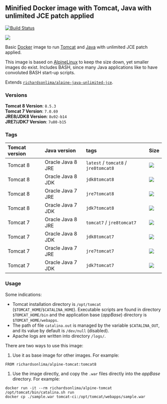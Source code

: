 ## Minified Docker image with Tomcat, Java with unlimited JCE patch applied

[![Build Status](https://travis-ci.org/davidcaste/docker-alpine-tomcat.svg?branch=master)](https://travis-ci.org/richardsonlima/docker-alpine-tomcat)

[![](https://badge.imagelayers.io/richardsonlima/alpine-tomcat:latest.svg)](https://imagelayers.io/?images=richardsonlima/alpine-tomcat:latest)

Basic [Docker](https://www.docker.com/) image to run [Tomcat](https://tomcat.apache.org/) and [Java](https://www.java.com/) with unlimited JCE patch applied.

This image is based on [AlpineLinux](http://alpinelinux.org/) to keep the size down, yet smaller images do exist. Includes BASH, since many Java applications like to have convoluted BASH start-up scripts.

Extends [`richardsonlima/alpine-java-unlimited-jce`](https://hub.docker.com/r/richardsonlima/alpine-java-unlimited-jce/).


### Versions

**Tomcat 8 Version**: `8.5.3`  
**Tomcat 7 Version**: `7.0.69`  
**JRE8/JDK8 Version**: `8u92-b14`  
**JRE7/JDK7 Version**: `7u80-b15`

### Tags

| Tomcat version | Java version      | tags                                 | Size                                                                                                                                              |
|:---------------|:------------------|:-------------------------------------|:--------------------------------------------------------------------------------------------------------------------------------------------------|
| Tomcat 8       | Oracle Java 8 JRE | `latest` / `tomcat8` / `jre8tomcat8` | [![](https://badge.imagelayers.io/richardsonlima/alpine-tomcat:jre8tomcat8.svg)](https://imagelayers.io/?images=richardsonlima/alpine-tomcat:jre8tomcat8) |
| Tomcat 8       | Oracle Java 8 JDK | `jdk8tomcat8`                        | [![](https://badge.imagelayers.io/richardsonlima/alpine-tomcat:jdk8tomcat8.svg)](https://imagelayers.io/?images=richardsonlima/alpine-tomcat:jdk8tomcat8) |
| Tomcat 8       | Oracle Java 7 JRE | `jre7tomcat8`                        | [![](https://badge.imagelayers.io/richardsonlima/alpine-tomcat:jre7tomcat8.svg)](https://imagelayers.io/?images=richardsonlima/alpine-tomcat:jre7tomcat8) |
| Tomcat 8       | Oracle Java 7 JDK | `jdk7tomcat8`                        | [![](https://badge.imagelayers.io/richardsonlima/alpine-tomcat:jdk7tomcat8.svg)](https://imagelayers.io/?images=richardsonlima/alpine-tomcat:jdk7tomcat8) |
| Tomcat 7       | Oracle Java 8 JRE | `tomcat7` / `jre8tomcat7`            | [![](https://badge.imagelayers.io/richardsonlima/alpine-tomcat:jre8tomcat7.svg)](https://imagelayers.io/?images=richardsonlima/alpine-tomcat:jre8tomcat7) |
| Tomcat 7       | Oracle Java 8 JDK | `jdk8tomcat7`                        | [![](https://badge.imagelayers.io/richardsonlima/alpine-tomcat:jdk8tomcat7.svg)](https://imagelayers.io/?images=richardsonlima/alpine-tomcat:jdk8tomcat7) |
| Tomcat 7       | Oracle Java 7 JRE | `jre7tomcat7`                        | [![](https://badge.imagelayers.io/richardsonlima/alpine-tomcat:jre7tomcat7.svg)](https://imagelayers.io/?images=richardsonlima/alpine-tomcat:jre7tomcat7) |
| Tomcat 7       | Oracle Java 7 JDK | `jdk7tomcat7`                        | [![](https://badge.imagelayers.io/richardsonlima/alpine-tomcat:jdk7tomcat7.svg)](https://imagelayers.io/?images=richardsonlima/alpine-tomcat:jdk7tomcat7) |


### Usage

Some indications:

* Tomcat installation directory is `/opt/tomcat` (`$TOMCAT_HOME`/`$CATALINA_HOME`). Executable scripts are found in directory `$TOMCAT_HOME/bin` and the application base (*appBase*) directory is `$TOMCAT_HOME/webapps`.
* The path of file `catalina.out` is managed by the variable `$CATALINA_OUT`, and its value by default is `/dev/null` (disabled).
* Apache logs are written into directory `/logs/`.

There are two ways to use this image:

1. Use it as base image for other images. For example:

  ```
  FROM richardsonlima/alpine-tomcat:tomcat8
  ```

1. Use the image directly, and copy the `.war` files directly into the *appBase* directory. For example:

  ```
  docker run -it --rm richardsonlima/alpine-tomcat /opt/tomcat/bin/catalina.sh run
  docker cp ./sample.war tomcat-ci:/opt/tomcat/webapps/sample.war
  ```
